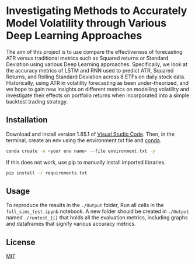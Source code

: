 # Investigating Methods to Accurately Model Volatility through Various Deep Learning Approaches
The aim of this project is to use compare the effectiveness of forecasting ATR versus traditional metrics such as Squared returns or Standard Deviation using various Deep Learning approaches. Specifically, we look at the accuracy metrics of LSTM and RNN used to predict ATR, Squared Returns, and Rolling Standard Deviation across 8 ETFs on daily stock data. Historically, using ATR in volatility forecasting as been under-theorized, and we hope to gain new insights on different metrics on modelling volatility and investigate their effects on portfolio returns when incorporated into a simple backtest trading strategy.

## Installation
Download and install version 1.85.1 of [Visual Studio Code](https://code.visualstudio.com/download). Then, in the terminal, create an env using the environment.txt file and [conda](https://www.anaconda.com/download).

``` bash
conda create -n <your env name> --file environment.txt -y
```

If this does not work, use pip to manually install imported libraries. 

```bash
pip install -r requirements.txt
```

## Usage
To reproduce the results in the `./Output` folder, Run all cells in the `full_sims_test.ipynb` notebook. A new folder should be created in `./Output` named `./runtest_{i}` that holds all the evaluation metrics, including graphs and dataframes that signify various accuracy metrics.

## License
[MIT](https://choosealicense.com/licenses/mit/)
